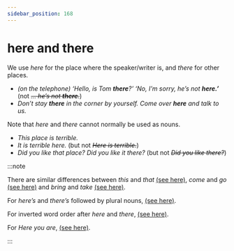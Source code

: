 ```yaml
---
sidebar_position: 168
---
```


# here and there

We use *here* for the place where the speaker/writer is, and *there* for other places.

- *(on the telephone) ‘Hello, is Tom **there**?’ ‘No, I’m sorry, he’s not **here.’*** (not *~~… he’s not **there**.~~*)
- *Don’t stay **there** in the corner by yourself. Come over **here** and talk to us.*

Note that *here* and *there* cannot normally be used as nouns.

- *This place is terrible.*
- *It is terrible here.* (but not *~~Here is terrible.~~*)
- *Did you like that place? Did you like it there?* (but not *~~Did you like there?~~*)

:::note

There are similar differences between *this* and *that* [(see here)](./../../grammar/determiners-a-an-and-the-my-your-etc-this-that-etc/this-and-that), *come* and *go* [(see here)](./come-and-go) and *bring* and *take* [(see here)](./bring-and-take).

For *here’s* and *there’s* followed by plural nouns, [(see here)](./../../grammar/nouns-and-noun-phrases-agreement/mixed-singular-and-plural-other-structures#here-s-there-s-and-where-s).

For inverted word order after *here* and *there*, [(see here)](./../../grammar/information-structure/inversion-full-verb-before-subject#after-adverbial-expressions-of-place-along-the-road-came).

For *Here you are*, [(see here)](./../vocabulary-areas/social-language#handing-over-things).

:::
